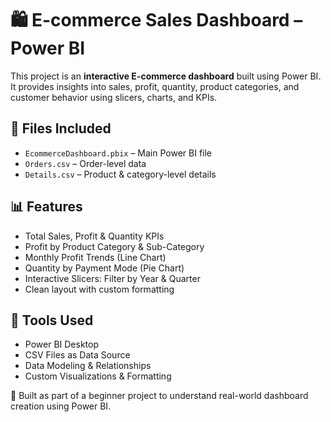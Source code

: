 # 🛍️ E-commerce Sales Dashboard – Power BI

This project is an **interactive E-commerce dashboard** built using Power BI. It provides insights into sales, profit, quantity, product categories, and customer behavior using slicers, charts, and KPIs.

## 📂 Files Included

- `EcommerceDashboard.pbix` – Main Power BI file
- `Orders.csv` – Order-level data
- `Details.csv` – Product & category-level details

## 📊 Features

- Total Sales, Profit & Quantity KPIs
- Profit by Product Category & Sub-Category
- Monthly Profit Trends (Line Chart)
- Quantity by Payment Mode (Pie Chart)
- Interactive Slicers: Filter by Year & Quarter
- Clean layout with custom formatting

## 🧠 Tools Used

- Power BI Desktop
- CSV Files as Data Source
- Data Modeling & Relationships
- Custom Visualizations & Formatting


📌 Built as part of a beginner project to understand real-world dashboard creation using Power BI.

